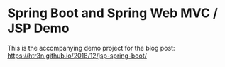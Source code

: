 # Spring Boot and Spring Web MVC / JSP Demo

This is the accompanying demo project for the blog post: <https://htr3n.github.io/2018/12/jsp-spring-boot/>

